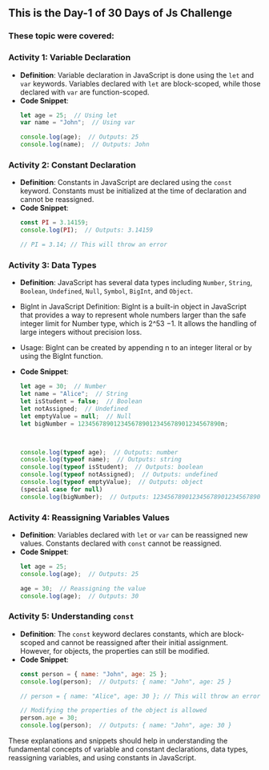 ## This is the Day-1 of 30 Days of Js Challenge

### These topic were covered:

### Activity 1: Variable Declaration

- **Definition**: Variable declaration in JavaScript is done using the `let` and `var` keywords. Variables declared with `let` are block-scoped, while those declared with `var` are function-scoped.
- **Code Snippet**:
  ```javascript
  let age = 25;  // Using let
  var name = "John";  // Using var

  console.log(age);  // Outputs: 25
  console.log(name);  // Outputs: John
  ```

### Activity 2: Constant Declaration

- **Definition**: Constants in JavaScript are declared using the `const` keyword. Constants must be initialized at the time of declaration and cannot be reassigned.
- **Code Snippet**:
  ```javascript
  const PI = 3.14159;
  console.log(PI);  // Outputs: 3.14159

  // PI = 3.14; // This will throw an error
  ```

### Activity 3: Data Types

- **Definition**: JavaScript has several data types including `Number`, `String`, `Boolean`, `Undefined`, `Null`, `Symbol`, `BigInt`, and `Object`.

- BigInt in JavaScript
Definition: BigInt is a built-in object in JavaScript that provides a way to represent whole numbers larger than the safe integer limit for Number type, which is 
2^53
 −1. It allows the handling of large integers without precision loss.
- Usage: BigInt can be created by appending n to an integer literal or by using the BigInt function.

- **Code Snippet**:
  ```javascript
  let age = 30;  // Number
  let name = "Alice";  // String
  let isStudent = false;  // Boolean
  let notAssigned;  // Undefined
  let emptyValue = null;  // Null
  let bigNumber = 1234567890123456789012345678901234567890n;

  

  console.log(typeof age);  // Outputs: number
  console.log(typeof name);  // Outputs: string
  console.log(typeof isStudent);  // Outputs: boolean
  console.log(typeof notAssigned);  // Outputs: undefined
  console.log(typeof emptyValue);  // Outputs: object 
  (special case for null)
  console.log(bigNumber);  // Outputs: 1234567890123456789012345678901234567890n

  ```

### Activity 4: Reassigning Variables Values

- **Definition**: Variables declared with `let` or `var` can be reassigned new values. Constants declared with `const` cannot be reassigned.
- **Code Snippet**:
  ```javascript
  let age = 25;
  console.log(age);  // Outputs: 25

  age = 30;  // Reassigning the value
  console.log(age);  // Outputs: 30
  ```

### Activity 5: Understanding `const`

- **Definition**: The `const` keyword declares constants, which are block-scoped and cannot be reassigned after their initial assignment. However, for objects, the properties can still be modified.
- **Code Snippet**:
  ```javascript
  const person = { name: "John", age: 25 };
  console.log(person);  // Outputs: { name: "John", age: 25 }

  // person = { name: "Alice", age: 30 }; // This will throw an error

  // Modifying the properties of the object is allowed
  person.age = 30;
  console.log(person);  // Outputs: { name: "John", age: 30 }
  ```

These explanations and snippets should help in understanding the fundamental concepts of variable and constant declarations, data types, reassigning variables, and using constants in JavaScript.